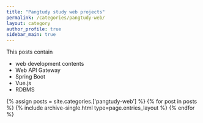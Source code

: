 ```yaml
---
title: "Pangtudy study web projects"
permalink: /categories/pangtudy-web/
layout: category
author_profile: true
sidebar_main: true
---
```


This posts contain 
- web development contents
- Web API Gateway
- Spring Boot
- Vue.js
- RDBMS

{% assign posts = site.categories.['pangtudy-web'] %}
{% for post in posts %} {% include archive-single.html type=page.entries_layout %} {% endfor %}
